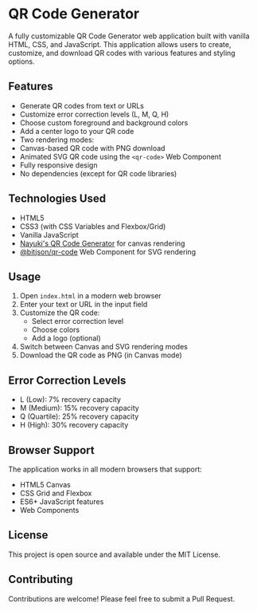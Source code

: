 # QR Code Generator

A fully customizable QR Code Generator web application built with vanilla HTML, CSS, and JavaScript. This application allows users to create, customize, and download QR codes with various features and styling options.

## Features

- Generate QR codes from text or URLs
- Customize error correction levels (L, M, Q, H)
- Choose custom foreground and background colors
- Add a center logo to your QR code
- Two rendering modes:
- Canvas-based QR code with PNG download
- Animated SVG QR code using the `<qr-code>` Web Component
- Fully responsive design
- No dependencies (except for QR code libraries)

## Technologies Used

- HTML5
- CSS3 (with CSS Variables and Flexbox/Grid)
- Vanilla JavaScript
- [Nayuki's QR Code Generator](https://github.com/nayuki/QR-Code-generator) for canvas rendering
- [@bitjson/qr-code](https://github.com/bitjson/qr-code) Web Component for SVG rendering

## Usage

1. Open `index.html` in a modern web browser
2. Enter your text or URL in the input field
3. Customize the QR code:
   - Select error correction level
   - Choose colors
   - Add a logo (optional)
4. Switch between Canvas and SVG rendering modes
5. Download the QR code as PNG (in Canvas mode)

## Error Correction Levels

- L (Low): 7% recovery capacity
- M (Medium): 15% recovery capacity
- Q (Quartile): 25% recovery capacity
- H (High): 30% recovery capacity

## Browser Support

The application works in all modern browsers that support:
- HTML5 Canvas
- CSS Grid and Flexbox
- ES6+ JavaScript features
- Web Components

## License

This project is open source and available under the MIT License.

## Contributing

Contributions are welcome! Please feel free to submit a Pull Request. 
